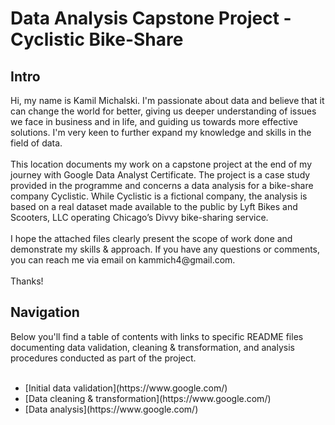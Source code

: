 <h1>Data Analysis Capstone Project - Cyclistic Bike-Share</h1>

<h2>Intro</h2>
Hi, my name is Kamil Michalski. I'm passionate about data and believe that it can change the world for better, giving us deeper understanding of issues we face in business and in life, and guiding us towards more effective solutions. I'm very keen to further expand my knowledge and skills in the field of data.<br>
<br></be>This location documents my work on a capstone project at the end of my journey with Google Data Analyst Certificate. The project is a case study provided in the programme and concerns a data analysis for a bike-share company Cyclistic. While Cyclistic is a fictional company, the analysis is based on a real dataset made available to the public by Lyft Bikes and Scooters, LLC operating Chicago’s Divvy bike-sharing service.<br>
<br>I hope the attached files clearly present the scope of work done and demonstrate my skills & approach. If you have any questions or comments, you can reach me via email on kammich4@gmail.com.<br>
<br>Thanks!

<h2>Navigation</h2>
Below you'll find a table of contents with links to specific README files documenting data validation, cleaning & transformation, and analysis procedures conducted as part of the project.<br>
<br><ul>
<li>[Initial data validation](https://www.google.com/)</li>
<li>[Data cleaning & transformation](https://www.google.com/)</li>
<li>[Data analysis](https://www.google.com/)</li>
</ul>
<!---
kamil-michalski-1/kamil-michalski-1 is a ✨ special ✨ repository because its `README.md` (this file) appears on your GitHub profile.
You can click the Preview link to take a look at your changes.
--->
